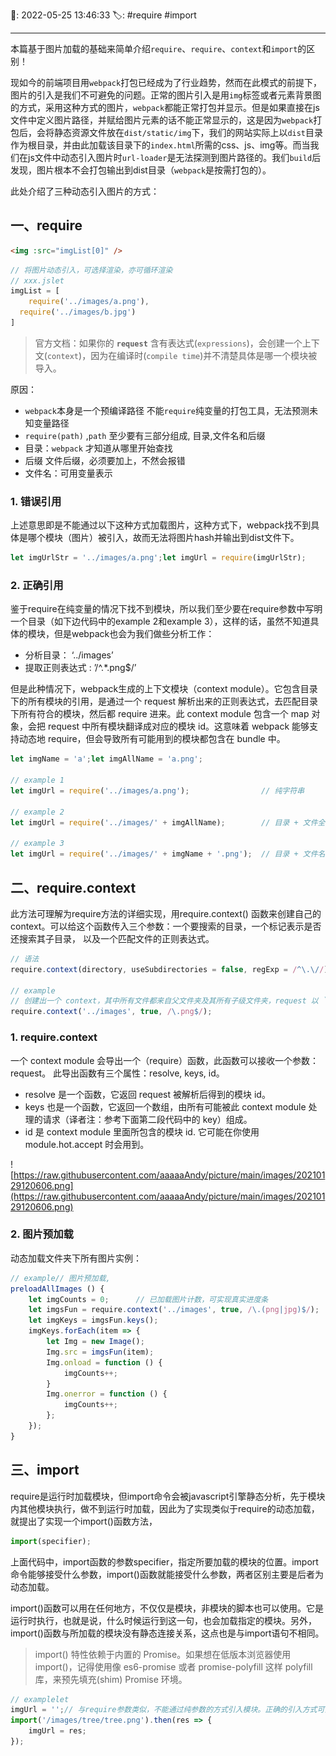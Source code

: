 📆: 2022-05-25 13:46:33
🏷: #require #import
***
本篇基于图片加载的基础来简单介绍`require`、`require`、`context`和`import`的区别！

现如今的前端项目用`webpack`打包已经成为了行业趋势，然而在此模式的前提下，图片的引入是我们不可避免的问题。正常的图片引入是用`img`标签或者元素背景图的方式，采用这种方式的图片，`webpack`都能正常打包并显示。但是如果直接在js文件中定义图片路径，并赋给图片元素的话不能正常显示的，这是因为`webpack`打包后，会将静态资源文件放在`dist/static/img`下，我们的网站实际上以`dist`目录作为根目录，并由此加载该目录下的`index.html`所需的css、js、img等。而当我们在js文件中动态引入图片时`url-loader`是无法探测到图片路径的。我们`build`后发现，图片根本不会打包输出到dist目录（`webpack`是按需打包的）。

此处介绍了三种动态引入图片的方式：

## 一、require

```html
<img :src="imgList[0]" />
```

```javascript
// 将图片动态引入，可选择渲染，亦可循环渲染
// xxx.jslet 
imgList = [
	require('../images/a.png'), 
  require('../images/b.jpg')
]
```

> 官方文档：如果你的 **`request`** 含有表达式(`expressions`)，会创建一个上下文(`context`)，因为在编译时(`compile time`)并不清楚具体是哪一个模块被导入。

原因：

- `webpack`本身是一个预编译路径 不能`require`纯变量的打包工具，无法预测未知变量路径
- `require(path)` ,`path` 至少要有三部分组成, 目录,文件名和后缀
- 目录：`webpack` 才知道从哪里开始查找
- 后缀 文件后缀，必须要加上，不然会报错
- 文件名：可用变量表示

### 1. 错误引用

上述意思即是不能通过以下这种方式加载图片，这种方式下，webpack找不到具体是哪个模块（图片）被引入，故而无法将图片hash并输出到dist文件下。

```javascript
let imgUrlStr = '../images/a.png';let imgUrl = require(imgUrlStr);
```

### 2. 正确引用

鉴于require在纯变量的情况下找不到模块，所以我们至少要在require参数中写明一个目录（如下边代码中的example 2和example 3），这样的话，虽然不知道具体的模块，但是webpack也会为我们做些分析工作：

- 分析目录： ‘../images’
- 提取正则表达式 : ’/^.*.png$/’

但是此种情况下，webpack生成的上下文模块（context module）。它包含目录下的所有模块的引用，是通过一个 request 解析出来的正则表达式，去匹配目录下所有符合的模块，然后都 require 进来。此 context module 包含一个 map 对象，会把 request 中所有模块翻译成对应的模块 id。这意味着 webpack 能够支持动态地 require，但会导致所有可能用到的模块都包含在 bundle 中。

```javascript
let imgName = 'a';let imgAllName = 'a.png';

// example 1
let imgUrl = require('../images/a.png');                // 纯字符串

// example 2
let imgUrl = require('../images/' + imgAllName);        // 目录 + 文件全名

// example 3
let imgUrl = require('../images/' + imgName + '.png');  // 目录 + 文件名 + 后缀
```

## 二、require.context

此方法可理解为require方法的详细实现，用require.context() 函数来创建自己的 context。可以给这个函数传入三个参数：一个要搜索的目录，一个标记表示是否还搜索其子目录， 以及一个匹配文件的正则表达式。

```javascript
// 语法
require.context(directory, useSubdirectories = false, regExp = /^\.\//);

// example
// 创建出一个 context，其中所有文件都来自父文件夹及其所有子级文件夹，request 以 `.png` 结尾。
require.context('../images', true, /\.png$/);
```

### 1. require.context

一个 context module 会导出一个（require）函数，此函数可以接收一个参数：request。 此导出函数有三个属性：resolve, keys, id。

- resolve 是一个函数，它返回 request 被解析后得到的模块 id。
- keys 也是一个函数，它返回一个数组，由所有可能被此 context module 处理的请求（译者注：参考下面第二段代码中的 key）组成。
- id 是 context module 里面所包含的模块 id. 它可能在你使用 module.hot.accept 时会用到。

![https://raw.githubusercontent.com/aaaaaAndy/picture/main/images/20210129120606.png](https://raw.githubusercontent.com/aaaaaAndy/picture/main/images/20210129120606.png)

### 2. 图片预加载

动态加载文件夹下所有图片实例：

```javascript
// example// 图片预加载,
preloadAllImages () {   
	let imgCounts = 0;      // 已加载图片计数，可实现真实进度条    
	let imgsFun = require.context('../images', true, /\.(png|jpg)$/);    
	let imgKeys = imgsFun.keys();    
	imgKeys.forEach(item => {        
		let Img = new Image();        
		Img.src = imgsFun(item);        
		Img.onload = function () {            
			imgCounts++;        
		}        
		Img.onerror = function () {            
			imgCounts++;        
		};    
	});
}
```

## 三、import

require是运行时加载模块，但import命令会被javascript引擎静态分析，先于模块内其他模块执行，做不到运行时加载，因此为了实现类似于require的动态加载，就提出了实现一个import()函数方法，

```javascript
import(specifier);
```

上面代码中，import函数的参数specifier，指定所要加载的模块的位置。import命令能够接受什么参数，import()函数就能接受什么参数，两者区别主要是后者为动态加载。

import()函数可以用在任何地方，不仅仅是模块，非模块的脚本也可以使用。它是运行时执行，也就是说，什么时候运行到这一句，也会加载指定的模块。另外，import()函数与所加载的模块没有静态连接关系，这点也是与import语句不相同。

> import() 特性依赖于内置的 Promise。如果想在低版本浏览器使用 import()，记得使用像 es6-promise 或者 promise-polyfill 这样 polyfill 库，来预先填充(shim) Promise 环境。

```javascript
// examplelet 
imgUrl = '';// 与require参数类似，不能通过纯参数的方式引入模块。正确的引入方式可查看以上require的引入方式
import('/images/tree/tree.png').then(res => {    
	imgUrl = res;
});
```


